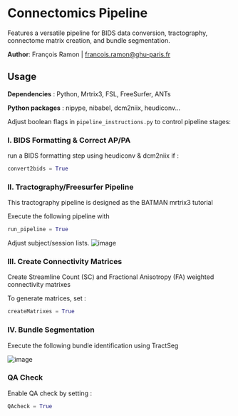# Connectomics Pipeline

Features a versatile pipeline for BIDS data conversion, tractography, connectome matrix creation, and bundle segmentation.

**Author**: François Ramon | francois.ramon@ghu-paris.fr

## Usage

**Dependencies** : Python, Mrtrix3, FSL, FreeSurfer, ANTs

**Python packages** : nipype, nibabel, dcm2niix, heudiconv...

Adjust boolean flags in `pipeline_instructions.py` to control pipeline stages:

### I. BIDS Formatting & Correct AP/PA

run a BIDS formatting step using heudiconv & dcm2niix if :

``` python
convert2bids = True
```

### II. Tractography/Freesurfer Pipeline

This tractography pipeline is designed as the BATMAN mrtrix3 tutorial

Execute the following pipeline with 
``` python
run_pipeline = True
```
Adjust subject/session lists.
![image](https://github.com/FRramon/pipeline-dmri/assets/109392345/e5c0e987-3cad-48a9-a409-8407711217e8)


### III. Create Connectivity Matrices

Create Streamline Count (SC) and Fractional Anisotropy (FA) weighted connectivity matrixes

To generate matrices, set :
``` python
createMatrixes = True
```

### IV. Bundle Segmentation

Execute the following bundle identification using TractSeg

![image](https://github.com/FRramon/pipeline-dmri/assets/109392345/6816fd8d-8569-46c3-ad7a-603eaad1a35e)

### QA Check

Enable QA check by setting : 
``` python
QAcheck = True
```
